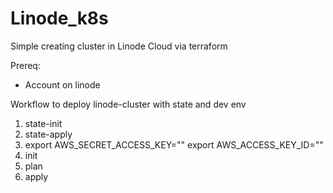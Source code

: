 # Linode_k8s
Simple creating cluster in Linode Cloud via terraform

Prereq:
- Account on linode

Workflow to deploy linode-cluster with state and dev env

1. state-init
2. state-apply
3. export AWS_SECRET_ACCESS_KEY=""
   export AWS_ACCESS_KEY_ID="" 
4. init
5. plan
6. apply
